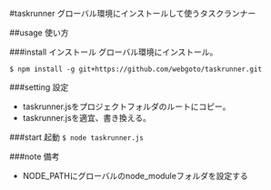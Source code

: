 #taskrunner
グローバル環境にインストールして使うタスクランナー

##usage 使い方

###install インストール
グローバル環境にインストール。

`$ npm install -g git+https://github.com/webgoto/taskrunner.git`

###setting 設定
* taskrunner.jsをプロジェクトフォルダのルートにコピー。
* taskrunner.jsを適宜、書き換える。

###start 起動
`$ node taskrunner.js`

###note 備考
* NODE_PATHにグローバルのnode_moduleフォルダを設定する
